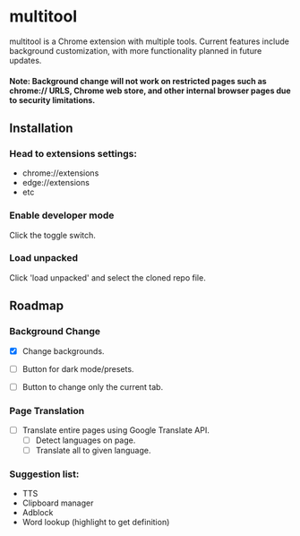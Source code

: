 # multitool

multitool is a Chrome extension with multiple tools. Current features include background customization, with more functionality planned in future updates.

#### Note: Background change will not work on restricted pages such as chrome:// URLS, Chrome web store, and other internal browser pages due to security limitations.  

## Installation
### Head to extensions settings:
- chrome://extensions
- edge://extensions
- etc
### Enable developer mode
Click the toggle switch.
### Load unpacked
Click 'load unpacked' and select the cloned repo file.

## Roadmap

### Background Change
- [x] Change backgrounds.
- [ ] Button for dark mode/presets.
- [ ] Button to change only the current tab.


### Page Translation
- [ ] Translate entire pages using Google Translate API.
  - [ ] Detect languages on page.
  - [ ] Translate all to given language.

### Suggestion list:
- TTS
- Clipboard manager
- Adblock
- Word lookup (highlight to get definition)
